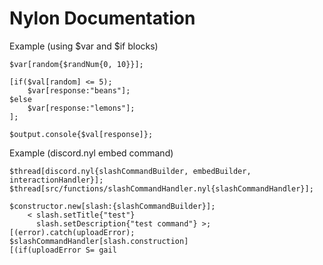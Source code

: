 # Nylon Documentation
Example (using $var and $if blocks)
```
$var[random{$randNum{0, 10}}];

[if($val[random] <= 5);
    $var[response:"beans"];
$else
    $var[response:"lemons"];
];

$output.console{$val[response]};
```

Example (discord.nyl embed command)
```
$thread[discord.nyl{slashCommandBuilder, embedBuilder, interactionHandler}];
$thread[src/functions/slashCommandHandler.nyl{slashCommandHandler}];

$constructor.new[slash:{slashCommandBuilder}];
    < slash.setTitle{"test"}
      slash.setDescription{"test command"} >;
[(error).catch(uploadError); 
$slashCommandHandler[slash.construction]
[(if(uploadError S= gail
